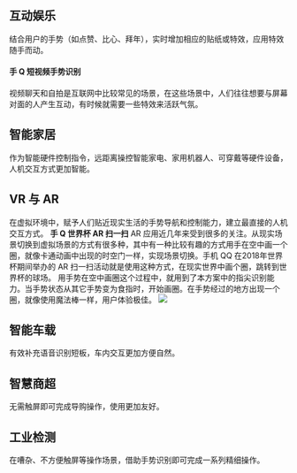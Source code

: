 ## 互动娱乐
  结合用户的手势（如点赞、比心、拜年），实时增加相应的贴纸或特效，应用特效随手而动。
#### 手 Q 短视频手势识别
视频聊天和自拍是互联网中比较常见的场景，在这些场景中，人们往往想要与屏幕对面的人产生互动，有时候就需要一些特效来活跃气氛。
## 智能家居
作为智能硬件控制指令，远距离操控智能家电、家用机器人、可穿戴等硬件设备，人机交互方式更加智能。
## VR 与 AR
在虚拟环境中，赋予人们贴近现实生活的手势导航和控制能力，建立最直接的人机交互方式。
**手 Q 世界杯 AR 扫一扫**
AR 应用近几年来受到很多的关注。从现实场景切换到虚拟场景的方式有很多种，其中有一种比较有趣的方式用手在空中画一个圈，就像卡通动画中出现的时空门一样，实现场景切换。手机 QQ 在2018年世界杯期间举办的 AR 扫一扫活动就是使用这种方式，在现实世界中画个圈，跳转到世界杯的球场。
用手势在空中画圈这个过程中，就用到了本方案中的指尖识别能力。当手势状态从其它手势变为食指时，开始画圈。在手势经过的地方出现一个圈，就像使用魔法棒一样，用户体验极佳。
![](https://main.qcloudimg.com/raw/ed976095e834daad92bf2c15f8e6b400/%E4%B8%96%E7%95%8C%E6%9D%AF.png)
## 智能车载
有效补充语音识别短板，车内交互更加方便自然。
## 智慧商超
无需触屏即可完成导购操作，使用更加友好。
## 工业检测
在嘈杂、不方便触屏等操作场景，借助手势识别即可完成一系列精细操作。
